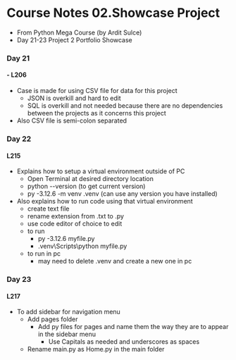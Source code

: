 # Course Notes 02.Showcase Project
- From Python Mega Course (by Ardit Sulce)
- Day 21-23 Project 2 Portfolio Showcase 

### Day 21
#### - L206 
- Case is made for using CSV file for data for this project
  - JSON is overkill and hard to edit
  - SQL is overkill and not needed because there are no dependencies between the projects as it concerns this project
- Also CSV file is semi-colon separated

### Day 22
#### L215
- Explains how to setup a virtual environment outside of PC
  - Open Terminal at desired directory location
  - python --version (to get current version)
  - py -3.12.6 -m venv .venv (can use any version you have installed)
- Also explains how to run code using that virtual environment
  - create text file
  - rename extension from .txt to .py
  - use code editor of choice to edit
  - to run
    - py -3.12.6 myfile.py
    - .venv\Scripts\python myfile.py
  - to run in pc
    - may need to delete .venv and create a new one in pc

### Day 23
#### L217
- To add sidebar for navigation menu
  - Add pages folder
    - Add py files for pages and name them the way they are to appear in the sidebar menu
      - Use Capitals as needed and underscores as spaces
  - Rename main.py as Home.py in the main folder
